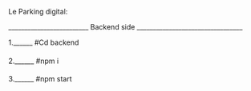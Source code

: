 Le Parking digital:

_________________________   Backend side _________________________________

1.______ #Cd backend 
####
2.______ #npm i 
####
3.______ #npm start
